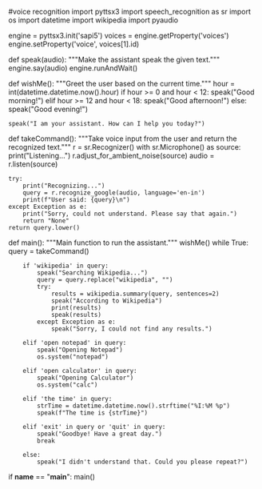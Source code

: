 #voice recognition
import pyttsx3
import speech_recognition as sr
import os
import datetime
import wikipedia
import pyaudio


engine = pyttsx3.init('sapi5')
voices = engine.getProperty('voices')
engine.setProperty('voice', voices[1].id)  

def speak(audio):
    """Make the assistant speak the given text."""
    engine.say(audio)
    engine.runAndWait()

def wishMe():
    """Greet the user based on the current time."""
    hour = int(datetime.datetime.now().hour)
    if hour >= 0 and hour < 12:
        speak("Good morning!")
    elif hour >= 12 and hour < 18:
        speak("Good afternoon!")
    else:
        speak("Good evening!")
    
    speak("I am your assistant. How can I help you today?")

def takeCommand():
    """Take voice input from the user and return the recognized text."""
    r = sr.Recognizer()
    with sr.Microphone() as source:
        print("Listening...")
        r.adjust_for_ambient_noise(source)
        audio = r.listen(source)
    
    try:
        print("Recognizing...")
        query = r.recognize_google(audio, language='en-in')
        print(f"User said: {query}\n")
    except Exception as e:
        print("Sorry, could not understand. Please say that again.")
        return "None"
    return query.lower()

def main():
    """Main function to run the assistant."""
    wishMe()
    while True:
        query = takeCommand()

        
        if 'wikipedia' in query:
            speak("Searching Wikipedia...")
            query = query.replace("wikipedia", "")
            try:
                results = wikipedia.summary(query, sentences=2)
                speak("According to Wikipedia")
                print(results)
                speak(results)
            except Exception as e:
                speak("Sorry, I could not find any results.")
        
        elif 'open notepad' in query:
            speak("Opening Notepad")
            os.system("notepad")
        
        elif 'open calculator' in query:
            speak("Opening Calculator")
            os.system("calc")
        
        elif 'the time' in query:
            strTime = datetime.datetime.now().strftime("%I:%M %p")
            speak(f"The time is {strTime}")
        
        elif 'exit' in query or 'quit' in query:
            speak("Goodbye! Have a great day.")
            break
        
        else:
            speak("I didn't understand that. Could you please repeat?")

if __name__ == "__main__":
    main()
